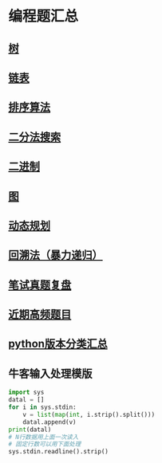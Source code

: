 # 编程题汇总

## [树](https://github.com/lionel-sun/Interview_Resources/blob/master/algorithm/binary_tree.md)

## [链表](https://github.com/lionel-sun/Interview_Resources/blob/master/algorithm/linked_list.md)

## [排序算法](https://github.com/lionel-sun/Interview_Resources/blob/master/algorithm/sort.md)

## [二分法搜索](https://github.com/lionel-sun/Interview_Resources/blob/master/algorithm/binary_search.md)

## [二进制](https://github.com/lionel-sun/Interview_Resources/blob/master/algorithm/binary_op.md)

## [图](https://github.com/lionel-sun/Interview_Resources/blob/master/algorithm/graph.md)

## [动态规划](https://github.com/lionel-sun/Interview_Resources/blob/master/algorithm/dp.md)

## [回溯法（暴力递归）](https://github.com/lionel-sun/Interview_Resources/blob/master/algorithm/backtrack.md)

## [笔试真题复盘](https://github.com/lionel-sun/Interview_Resources/blob/master/algorithm/OJcollection.md)

## [近期高频题目](https://github.com/afatcoder/LeetcodeTop)

## [python版本分类汇总](https://github.com/dashidhy/algorithm-pattern-python)

## 牛客输入处理模版

```Python
import sys
datal = []
for i in sys.stdin:
    v = list(map(int, i.strip().split()))
    datal.append(v)
print(datal)
# N行数据用上面一次读入
# 固定行数可以用下面处理
sys.stdin.readline().strip()
```
